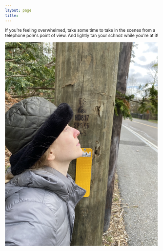 ```yaml
---
layout: page
title: 
---
```


If you're feeling overwhelmed, take some time to take in the scenes from a telephone pole's point of view.  And lightly tan your schnoz while you're at it!

<a href="/assets/bluebird/8.jpg">
<img src="/assets/bluebird/8.jpg" width="500" class="centerimg"/>
</a>

